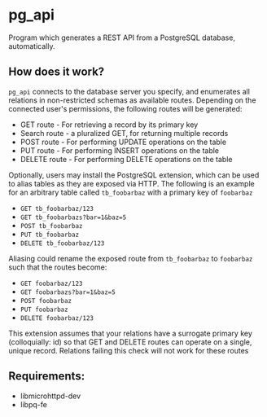 pg_api
======

Program which generates a REST API from a PostgreSQL database, automatically.

## How does it work?

`pg_api` connects to the database server you specify, and enumerates all relations in non-restricted schemas as available routes. Depending on the connected user's permissions, the following routes will be generated:

- GET route - For retrieving a record by its primary key
- Search route - a pluralized GET, for returning multiple records
- POST route - For performing UPDATE operations on the table
- PUT route - For performing INSERT operations on the table
- DELETE route - For performing DELETE operations on the table

Optionally, users may install the PostgreSQL extension, which can be used to alias tables as they are exposed via HTTP. The following is an example for an arbitrary table called `tb_foobarbaz` with a primary key of `foobarbaz`

- `GET tb_foobarbaz/123`
- `GET tb_foobarbazs?bar=1&baz=5`
- `POST tb_foobarbaz`
- `PUT tb_foobarbaz`
- `DELETE tb_foobarbaz/123`

Aliasing could rename the exposed route from `tb_foobarbaz` to `foobarbaz` such that the routes become:

- `GET foobarbaz/123`
- `GET foobarbazs?bar=1&baz=5`
- `POST foobarbaz`
- `PUT foobarbaz`
- `DELETE foobarbaz/123`

This extension assumes that your relations have a surrogate primary key (colloquially: id) so that GET and DELETE routes can operate on a single, unique record. Relations failing this check will not work for these routes
## Requirements:

- libmicrohttpd-dev
- libpq-fe
